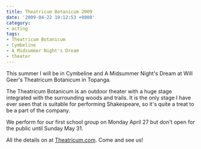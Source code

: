 ```yaml
---
title: Theatricum Botanicum 2009
date: '2009-04-22 19:12:53 +0000'
category:
- acting
tags:
- Theatricum Botanicum
- Cymbeline
- A Midsummer Night's Dream
- theater
---
```


This summer I will be in Cymbeline and  A Midsummer Night's Dream at Will Geer's
Theatricum Botanicum in Topanga.

The Theatricum Botanicum is an outdoor theater with a huge stage integrated with
the surrounding woods and trails. It is the only stage I have ever seen that is
suitable for performing Shakespeare, so it's quite a treat to be a part of the
company.

We perform for our first school group on Monday April 27 but don't open for the
public until Sunday May 31.

All the details on at [Theatricum.com](http://theatricum.com). Come and see us!
